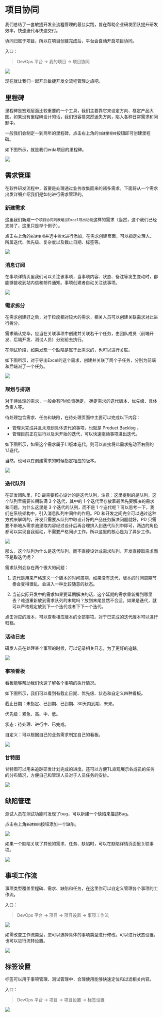 # 项目协同

我们总结了一套敏捷开发全流程管理的最佳实践，旨在帮助企业研发团队提升研发效率，快速迭代与快速交付。

协同归属于项目，所以在项目创建完成后，平台会自动开启项目协同。

入口：

> DevOps 平台 -> 我的项目 -> 项目协同

![](http://terminus-paas.oss-cn-hangzhou.aliyuncs.com/paas-doc/2021/07/28/a9547836-7654-4bbb-83d3-aa4ab4dc03f6.png)

现在就让我们一起开启敏捷开发全流程管理之旅吧。

## 里程碑

里程碑是宏观层面比较重要的一个工具，我们主要靠它来设定方向、框定产品大图。如果没有里程碑设计的话，我们很容易突然迷失方向，陷入各种日常需求和问题中。

一般我们会制定一到两年的里程碑，点击右上角的`创建里程碑`按钮即可创建里程碑。

如下图所示，就是我们erda项目的里程碑。

![](http://terminus-paas.oss-cn-hangzhou.aliyuncs.com/paas-doc/2021/07/28/903f1895-f9a6-4b2b-9a93-31ae8ccf0041.png)

## 需求管理

在软件研发流程中，首要是处理通过业务收集而来的诸多需求。下面将从一个需求出发详细介绍我们是如何进行需求管理的。

### 新建需求

这里我们新建一个`项目协同列表增加Excel导出功能`这样的需求（当然，这个我们已经支持了，这里只是举个例子）。

点击右上角的`新建事项`并选中`需求`进行添加，在需求创建页面，可以指定处理人、所属迭代、优先级、复杂度以及截止日期、标签等。

![](http://terminus-paas.oss-cn-hangzhou.aliyuncs.com/paas-doc/2021/07/28/31db229b-0ef8-472f-aeb1-74e59165be01.png)

### 消息订阅

在事项详情页里我们可以关注该事项，当事项内容、状态、备注等发生变动时，都能够接收到站内信和邮件通知。事项创建者自动关注该事项。

![](http://terminus-paas.oss-cn-hangzhou.aliyuncs.com/paas-doc/2021/07/29/0b071f9b-030a-4cc0-b3db-05d587bbdbde.png)

### 需求拆分

在需求创建好之后，对于粒度相对较大的需求，相关人员可以创建关联需求对此进行拆分。

需求确认完毕，应当在关联事项中创建并关联若干个任务，由团队成员（前端开发、后端开发、测试人员）分别前去执行。

在测试阶段，如果发现一个缺陷是属于此需求的，也可以进行关联。

如下图所示，对于导出Excel的这个需求，创建并关联了两个子任务，分别为前端和后端派了一个任务。

![](http://terminus-paas.oss-cn-hangzhou.aliyuncs.com/paas-doc/2021/07/28/88d03962-4386-49b6-993c-f99fa5223cf4.png)

### 规划与排期

对于待处理的需求，一般会有PM负责确定， 确定需求的迭代版本、优先级、具体负责人等。

待处理包含需求、任务和缺陷，在待处理页面中主要可以完成以下内容：

* 管理未完成并且未规划具体迭代的事项，也就是 Product Backlog 。
* 管理目前正在进行以及未开始的迭代，可以快速拖动事项进出迭代。

如下图所示，如果这个需求属于1.1版本迭代，则可以直接将此需求拖动至右侧的1.1迭代。

当然，也可以在创建需求的时候指定相应的版本。

![](http://terminus-paas.oss-cn-hangzhou.aliyuncs.com/paas-doc/2021/07/28/24f4f567-4a36-49b9-b1b8-c4304df778d4.png)

### 迭代队列

在研发团队里，PD 最需要核心设计的是迭代队列，注意：这里提到的是队列，这个队列里需要长期装满 3 个迭代，其中的 1 个迭代里存放着最优先要解决的需求和问题。为什么这里是 3 个迭代的队列，而不是 1 个迭代呢？可以思考一下，我们在系统架构中，引入消息队列中间件的作用。PD 和开发之间完全可以通过这种方式来解耦的，开发只需要从队列中取设计好的产品任务解决问题就好，PD 只需要不断地从需求池里取内容经过设计后再合理排入到迭代队列中即可，两边的角色都可以实现自我驱动，不需要严格同步工作，所以这里的核心是为了异步工作。

![](http://terminus-paas.oss-cn-hangzhou.aliyuncs.com/paas-doc/2021/07/28/7996e364-a856-40cc-9b81-834afd339549.png)

那么，这个队列为什么是迭代队列，而不直接设计成需求队列，开发直接取需求而不是取迭代呢？

需求队列会存在两个很大的问题：

1. 迭代是用来严格定义一个版本的时间周期，如果没有迭代，版本的时间周期节奏会变得很乱，会进入一种比较随意的状态。

2. 当前实际开发中的需求如果要延期解决的话，这个延期的需求重新排到哪里去？难道重新放到需求队列的末尾吗？放到末尾显然不合适。如果是迭代，就可以严格规定放到下一个迭代或者下下一个迭代。

点击对应的版本，可以查看相应版本的全部事项。对于已完成的迭代版本可以进行归档。

### 活动日志

研发人员在处理某个事项的时候，可以记录相关日志，为了更好的追踪。

![](http://terminus-paas.oss-cn-hangzhou.aliyuncs.com/paas-doc/2021/07/28/f51d0b98-35b7-4917-8367-5da7442617c7.png)

### 事项看板

看板能够帮助我们快速了解各个事项的执行情况。

如下图所示，我们可以看到有截止日期、优先级、状态和自定义四种看板。

截止日期：未指定、已到期、已到期、30天内到期、未来。

优先级：紧急、高、中、低。

状态：待处理、进行中、已完成。

自定义：可以根据自己的业务需求制定自己的看板。

![](http://terminus-paas.oss-cn-hangzhou.aliyuncs.com/paas-doc/2021/07/29/9f86e25f-b0ff-4723-853f-43521e17ef27.png)

### 甘特图

甘特图可以用来追踪研发计划完成的进度。还可以方便TL直观展示各成员的任务的分布情况，方便自己和管理人员对于人员任务的安排。

![](http://terminus-paas.oss-cn-hangzhou.aliyuncs.com/paas-doc/2021/07/28/13b789a5-24f3-4683-94e9-512fadc51a24.png)

## 缺陷管理

测试人员在测试功能时发现了bug，可以新建一个缺陷来描述Bug。

点击右上角`新建缺陷`按钮添加一个缺陷。

![](http://terminus-paas.oss-cn-hangzhou.aliyuncs.com/paas-doc/2021/07/28/52783e97-7ada-4d22-abb7-ef1b5aebf0be.png)

如果一个缺陷关联了其他的需求、任务、缺陷时，可以在缺陷详情页面里关联事项。

![](http://terminus-paas.oss-cn-hangzhou.aliyuncs.com/paas-doc/2021/07/28/1747b5e5-256f-4175-8c7d-d3151e0f4261.png)

## 事项工作流

事项类型覆盖里程碑、需求、缺陷和任务，在这里你可以自定义管理各个事项的工作流。

入口：

> DevOps 平台 -> 项目 -> 项目设置 -> 事项工作流

![](http://terminus-paas.oss-cn-hangzhou.aliyuncs.com/paas-doc/2021/07/29/95152605-0faa-4062-b2f0-5ecda6fa0cea.png)

如需改变工作流类型，您可以选择具体的事项类型进行修改。可以进行状态设置，也可以进行流转设置。

![](http://terminus-paas.oss-cn-hangzhou.aliyuncs.com/paas-doc/2021/07/29/7046d79b-a9cc-4a80-b3f4-35f47cb3db49.png)



## 标签设置

标签可以用于事项管理、测试管理中，合理使用能够快速定位和过滤相关内容。

入口：

> DevOps 平台 -> 项目 -> 项目设置 -> 标签设置

![](http://terminus-paas.oss-cn-hangzhou.aliyuncs.com/paas-doc/2021/07/29/ce3df06a-fdd3-425a-b082-529028b4be30.png)
